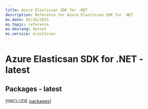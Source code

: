 ```yaml
---
title: Azure Elasticsan SDK for .NET
description: Reference for Azure Elasticsan SDK for .NET
ms.date: 02/28/2025
ms.topic: reference
ms.devlang: dotnet
ms.service: elasticsan
---
```

# Azure Elasticsan SDK for .NET - latest
## Packages - latest
[!INCLUDE [packages](elasticsan-index.md)]